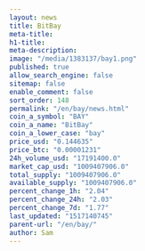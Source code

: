 ```yaml
---
layout: news
title: BitBay
meta-title: 
h1-title: 
meta-description: 
image: "/media/1383137/bay1.png"
published: true
allow_search_engine: false
sitemap: false
enable_comment: false
sort_order: 148
permalink: "/en/bay/news.html"
coin_a_symbol: "BAY"
coin_a_name: "BitBay"
coin_a_lower_case: "bay"
price_usd: "0.144635"
price_btc: "0.00001231"
24h_volume_usd: "17191400.0"
market_cap_usd: "1009407906.0"
total_supply: "1009407906.0"
available_supply: "1009407906.0"
percent_change_1h: "2.04"
percent_change_24h: "2.03"
percent_change_7d: "1.77"
last_updated: "1517140745"
parent-url: "/en/bay/"
author: Sam
---
```


